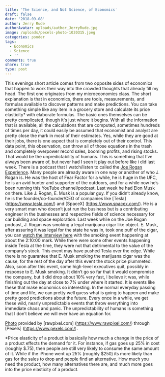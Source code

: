 ```yaml
---
title: 'The Science, and Not Science, of Economics'
draft: false
date: '2018-09-08'
author: Jerry Rude
authorAvatar: uploads/author_JerryRude.jpg
image: /uploads/pexels-photo-1020315.jpeg
categories: ponder
tags:
  - Economics
  - Science
  - ''
comments: true
share: true
type: post
---
```

This evenings short article comes from two opposite sides of economics that happen to work their way into the crowded thoughts that already fill my head. The first one originates from my microeconomics class. The short explanation is that in economics, there are tools, measurements, and formulas available to discover patterns and make predictions. You can take something simple like any item in a grocery store and calculate its price elasticity* with elaborate formulas. The basic ones themselves can be pretty complicated, though it's just where it begins. With all the information that is available, all the calculations that are computed, sometimes hundreds of times per day, it could easily be assumed that economist and analyst are pretty close the mark in most of their estimates. Yes, while they are good at their jobs, there is one aspect that is completely out of their control. This data point, this observation, can throw all of those equations in the trash and completely overpower record sales, booming profits, and rising stocks. That would be the unpredictability of humans. This is something that I’ve always been aware of, but never had I seen it play out before like i did last week. There is a podcast that I watch/listen to called the [Joe Rogan Experience](https://www.youtube.com/user/PowerfulJRE). Many people are already aware in one way or another of who J. Rogan is. He was the host of Fear Factor for a while, he is huge in the UFC, he is an avid hunter and supporter of the outdoors, and for a while now he’s been running this YouTube channel/podcast. Last week he had Elon Musk on there. Like J. Rogan, E. Musk is a popular guy. If you didn’t already know, he is the founder/co-founder/CEO of companies like [Tesla] (https://www.tesla.com/) and [SpaceX] (https://www.spacex.com/). He is a very smart man who doesn’t just run the business but is a contributing engineer in the businesses and respective fields of science necessary for car building and space exploration. Last week while on the Joe Rogan podcast, J. Rogan was smoking a legal marijuana cigar like object. E. Musk, after assuring it was legal for the state he was in, took one puff of the cigar, you can [watch the interview here](https://youtu.be/ycPr5-27vSI) with the smoking event happening at about the 2:10:00 mark. While there were some other events happening inside Tesla at the time, they were not that detrimental to the value of the company’s stock. This event may have pushed Tesla over the edge. While there is no guarantee that E. Musk smoking the marijuana cigar was the cause, for the rest of the day after this event the stock price plummeted. Also, soon after this event, some high-level executives quit, possibly in response to E. Musk smoking. It didn’t go so far that it would compromise the company, but it did drop about 10% very fast, I believe it was, while finishing out the day at close to 7% under where it started. It is events like these that make economics so interesting. In the normal everyday passing of time and life, we can pretty well guess what is going to happen and make pretty good predictions about the future. Every once in a while, we get these wild, nearly unpredictable events that throw everything into immediate chaos and panic. The unpredictability of humans is something that I don’t believe we will ever have an equation for. 

[Photo](https://www.pexels.com/photo/multicolored-smoke-1020315/) provided by [rawpixel.com] (https://www.rawpixel.com/) through [Pexels] (https://www.pexels.com/).

\*Price elasticity of a product is basically how much a change in the price of a product effects the demand for it. For instance, if gas goes up 25% in cost (roughly $.75), then people are still very likely to consume the same amount of it. While if the iPhone went up 25% (roughly $250) its more likely than gas for the sales to drop and people find an alternative. How much you need the product, how many alternatives there are, and much more goes into the price elasticity of a product.
